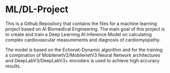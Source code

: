 # ML/DL-Project

This is a Github Repository that contains the files for a machine learning project based on AI Biomedical Engineering.
The main goal of this project is to create and train a Deep Learning AI Inference Model on calculating complex 
cardiovascular measurements and diagnosis of cardiomyopathy. 

The model is based on the Echonet-Dynamic algorithm and for the training a compination of MobilenetV2/MobilenetV3 Neural Network architectures and DeepLabV3/DeepLabV3+ encoders is used to achieve high accuracy results.



